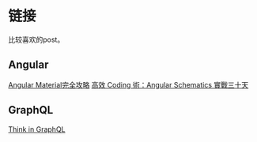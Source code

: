 # 链接

比较喜欢的post。

## Angular
[Angular Material完全攻略](https://ithelp.ithome.com.tw/users/20020617/ironman/1263)
[高效 Coding 術：Angular Schematics 實戰三十天](https://ithelp.ithome.com.tw/users/20090728/ironman/2149)

## GraphQL 
[Think in GraphQL](https://ithelp.ithome.com.tw/users/20111997/ironman/1878)